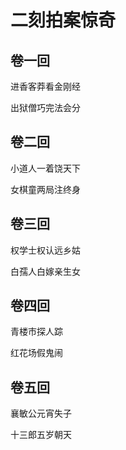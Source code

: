 # 二刻拍案惊奇

## 卷一回

进香客莽看金刚经

出狱僧巧完法会分

## 卷二回

小道人一着饶天下

女棋童两局注终身

## 卷三回

权学士权认远乡姑

白孺人白嫁亲生女

## 卷四回

青楼市探人踪

红花场假鬼闹

## 卷五回

襄敏公元宵失子

十三郎五岁朝天

